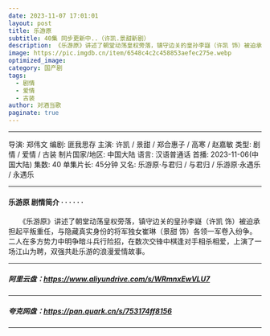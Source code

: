 ```yaml
---
date: 2023-11-07 17:01:01
layout: post
title: 乐游原
subtitle: 40集 同步更新中..（许凯.景甜新剧）
description: 《乐游原》讲述了朝堂动荡皇权旁落，镇守边关的皇孙李嶷（许凯 饰）被迫承担起平叛重任，与隐藏真实身份的将军独女崔琳（景甜 饰）各领一军卷入纷争。二人在多方势力中明争暗斗兵行险招，在数次交锋中棋逢对手相杀相爱，上演了一场江山为聘，双强共赴乐游的浪漫爱情故事...
image: https://pic.imgdb.cn/item/6548c4c2c458853aefec275e.webp 
optimized_image: 
category: 国产剧
tags:
  - 剧情
  - 爱情
  - 古装
author: 对酒当歌
paginate: true
---
```


---

导演: 郑伟文
编剧: 匪我思存
主演: 许凯 / 景甜 / 郑合惠子 / 高寒 / 赵嘉敏
类型: 剧情 / 爱情 / 古装
制片国家/地区: 中国大陆
语言: 汉语普通话
首播: 2023-11-06(中国大陆)
集数: 40
单集片长: 45分钟
又名: 乐游原·与君归 / 与君归 / 乐游原·永遇乐 / 永遇乐

---

#### 乐游原 剧情简介 · · · · · ·

　　《乐游原》讲述了朝堂动荡皇权旁落，镇守边关的皇孙李嶷（许凯 饰）被迫承担起平叛重任，与隐藏真实身份的将军独女崔琳（景甜 饰）各领一军卷入纷争。二人在多方势力中明争暗斗兵行险招，在数次交锋中棋逢对手相杀相爱，上演了一场江山为聘，双强共赴乐游的浪漫爱情故事。

---

##### 阿里云盘：<https://www.aliyundrive.com/s/WRmnxEwVLU7>

---

##### 夸克网盘：<https://pan.quark.cn/s/753174ff8156>

---
